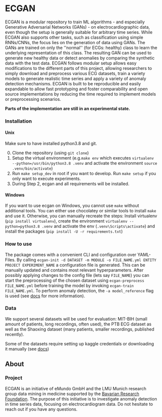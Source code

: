 # ECGAN

ECGAN is a modular repository to train ML algorithms - and especially Generative Adversarial Networks (GANs) -
on electrocardiographic data, even though the setup is generally suitable for arbitrary time series.
While ECGAN also supports other tasks, such as classification using simple RNNs/CNNs, the focus lies on
the generation of data using GANs.
The GANs are trained on only the ''normal'' (for ECGs: healthy) class to learn the underlying representation of
this class. The resulting GAN can be used to generate new healthy data or detect anomalies by comparing
the synthetic data with the test data.
ECGAN follows modular setup allows easy modifications to the different parts of this project, allowing researchers to
simply  download and preprocess various ECG datasets, train a variety models to generate realistic time series and
apply a variety of anomaly detection mechanisms. ECGAN is built to be reproducible and easily expandable to allow fast
prototyping and foster comparability and open source implementations by reducing the time required to implement
models or preprocessing scenarios.

**Parts of the implementation are still in an experimental state.**

### Installation
#### Unix
Make sure to have installed python3.8 and git.

0. Clone the repository (using `git clone`)
1. Setup the virtual environment (e.g.`make env` which executes `virtualenv --python=/usr/bin/python3.8 .venv`
    and activate the environment `source .venv/bin/activate`)
2. Run `make setup_dev` in root if you want to develop. Run `make setup` if you only want to execute experiments.
3. During Step 2, ecgan and all requirements will be installed.

#### Windows

If you want to use ecgan on Windows, you cannot use `make` without additional tools. You can either use chocolatey
or similar tools to install `make` and use it. Otherwise, you can manually recreate the steps:
Install virtualenv (`pip install virtualenv`), create the environment `virtualenv --python=python3.8 .venv` and
activate the env (`.venv\Scripts\activate`) and install the packages (`pip install -U -r requirements.txt`)

### How to use

The package comes with a convenient CLI and configuration over YAML-Files.
By calling `ecgan-init -d DATASET -m MODULE -o FILE_NAME.yml ENTITY PROJECT EXPERIMENT_NAME` a configuration file
is generated. This can be manually updated and contains most relevant hyperparameters.
After possibly applying changes to the config file (lets say `FILE_NAME`) you can start the preprocessing of
the chosen dataset using `ecgan-preprocess FILE_NAME.yml` before training the model by invoking `ecgan-train FILE_NAME.yml`.
To perform anomaly detection, the `-a model_reference` flag is used (see [docs](https://emundo.github.io/ecgan-docs) for more
information).

### Data
We support several datasets will be used for evaluation: MIT-BIH (small amount of patients, long recordings, often
used), the PTB ECG dataset as well as the Shaoxing dataset (many patients, smaller recordings, published recently).

Some of the datasets require setting up kaggle credentials or downloading it manually (see [docs](https://emundo.github.io/ecgan-docs))

## About

### Project

ECGAN is an initiative of eMundo GmbH and the LMU Munich research group data mining in medicine supported by the
[Bavarian Research Foundation](https://forschungsstiftung.de/Welcome.html). The purpose of this initiative is to
investigate anomaly detection in time series data, focusing on electrocardiogram data. Do not hesitate to reach out if
you have any questions.
